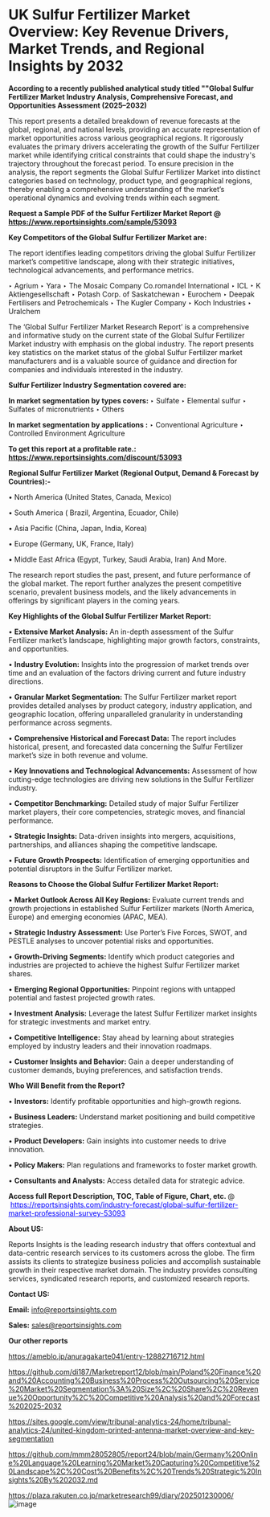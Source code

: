 # UK Sulfur Fertilizer Market Overview: Key Revenue Drivers, Market Trends, and Regional Insights by 2032

<strong>According to a recently published analytical study titled ""Global Sulfur Fertilizer Market Industry Analysis, Comprehensive Forecast, and Opportunities Assessment (2025–2032)</strong>

This report presents a detailed breakdown of revenue forecasts at the global, regional, and national levels, providing an accurate representation of market opportunities across various geographical regions. It rigorously evaluates the primary drivers accelerating the growth of the Sulfur Fertilizer market while identifying critical constraints that could shape the industry's trajectory throughout the forecast period. To ensure precision in the analysis, the report segments the Global Sulfur Fertilizer Market into distinct categories based on technology, product type, and geographical regions, thereby enabling a comprehensive understanding of the market’s operational dynamics and evolving trends within each segment.

<strong>Request a Sample PDF of the Sulfur Fertilizer Market Report </strong><strong>@<a href=https://www.reportsinsights.com/sample/53093 style=color:#0000ff;> https://www.reportsinsights.com/sample/53093</a></strong></font>

<strong>Key Competitors of the Global Sulfur Fertilizer Market are:</strong>

The report identifies leading competitors driving the global Sulfur Fertilizer market’s competitive landscape, along with their strategic initiatives, technological advancements, and performance metrics.

‣ Agrium
‣ Yara
‣ The Mosaic Company Co.romandel International
‣ ICL
‣ K Aktiengesellschaft
‣ Potash Corp. of Saskatchewan
‣ Eurochem
‣ Deepak Fertilisers and Petrochemicals
‣ The Kugler Company
‣ Koch Industries
‣ Uralchem

The ‘Global Sulfur Fertilizer Market Research Report’ is a comprehensive and informative study on the current state of the Global Sulfur Fertilizer Market industry with emphasis on the global industry. The report presents key statistics on the market status of the global Sulfur Fertilizer market manufacturers and is a valuable source of guidance and direction for companies and individuals interested in the industry.

<strong>Sulfur Fertilizer Industry Segmentation covered are:</strong>

<strong>In market segmentation by types covers: </strong> 
‣ Sulfate
‣ Elemental sulfur
‣ Sulfates of micronutrients
‣ Others

<strong>In market segmentation by applications :</strong> 
‣ Conventional Agriculture
‣ Controlled Environment Agriculture

<strong>To get this report at a profitable rate.: <a href=https://www.reportsinsights.com/discount/53093 style=color:#0000ff;>https://www.reportsinsights.com/discount/53093</a></strong></font>

<strong>Regional Sulfur Fertilizer Market (Regional Output, Demand &amp; Forecast by Countries):-</strong>

• North America (United States, Canada, Mexico)

• South America ( Brazil, Argentina, Ecuador, Chile)

• Asia Pacific (China, Japan, India, Korea)

• Europe (Germany, UK, France, Italy)

• Middle East Africa (Egypt, Turkey, Saudi Arabia, Iran) And More.

The research report studies the past, present, and future performance of the global market. The report further analyzes the present competitive scenario, prevalent business models, and the likely advancements in offerings by significant players in the coming years.

<strong>Key Highlights of the Global Sulfur Fertilizer Market Report:</strong>

• <strong>Extensive Market Analysis:</strong> An in-depth assessment of the Sulfur Fertilizer market’s landscape, highlighting major growth factors, constraints, and opportunities.

• <strong>Industry Evolution:</strong> Insights into the progression of market trends over time and an evaluation of the factors driving current and future industry directions.

• <strong>Granular Market Segmentation:</strong> The Sulfur Fertilizer market report provides detailed analyses by product category, industry application, and geographic location, offering unparalleled granularity in understanding performance across segments.

• <strong>Comprehensive Historical and Forecast Data:</strong> The report includes historical, present, and forecasted data concerning the Sulfur Fertilizer market’s size in both revenue and volume.

• <strong>Key Innovations and Technological Advancements:</strong> Assessment of how cutting-edge technologies are driving new solutions in the Sulfur Fertilizer industry.

• <strong>Competitor Benchmarking:</strong> Detailed study of major Sulfur Fertilizer market players, their core competencies, strategic moves, and financial performance.

• <strong>Strategic Insights:</strong> Data-driven insights into mergers, acquisitions, partnerships, and alliances shaping the competitive landscape.

• <strong>Future Growth Prospects:</strong> Identification of emerging opportunities and potential disruptors in the Sulfur Fertilizer market.

<strong>Reasons to Choose the Global Sulfur Fertilizer Market Report:</strong>

• <strong>Market Outlook Across All Key Regions:</strong> Evaluate current trends and growth projections in established Sulfur Fertilizer markets (North America, Europe) and emerging economies (APAC, MEA).

• <strong>Strategic Industry Assessment:</strong> Use Porter’s Five Forces, SWOT, and PESTLE analyses to uncover potential risks and opportunities.

• <strong>Growth-Driving Segments:</strong> Identify which product categories and industries are projected to achieve the highest Sulfur Fertilizer market shares.

• <strong>Emerging Regional Opportunities:</strong> Pinpoint regions with untapped potential and fastest projected growth rates.

• <strong>Investment Analysis:</strong> Leverage the latest Sulfur Fertilizer market insights for strategic investments and market entry.

• <strong>Competitive Intelligence:</strong> Stay ahead by learning about strategies employed by industry leaders and their innovation roadmaps.

• <strong>Customer Insights and Behavior:</strong> Gain a deeper understanding of customer demands, buying preferences, and satisfaction trends.

<strong>Who Will Benefit from the Report?</strong>

• <strong>Investors:</strong> Identify profitable opportunities and high-growth regions.

• <strong>Business Leaders:</strong> Understand market positioning and build competitive strategies.

• <strong>Product Developers:</strong> Gain insights into customer needs to drive innovation.

• <strong>Policy Makers:</strong> Plan regulations and frameworks to foster market growth.

• <strong>Consultants and Analysts:</strong> Access detailed data for strategic advice.
</ul>
<strong>Access full Report Description, TOC, Table of Figure, Chart, etc. </strong>@  <a href=https://reportsinsights.com/industry-forecast/global-sulfur-fertilizer-market-professional-survey-53093 style=color:#0000ff;>https://reportsinsights.com/industry-forecast/global-sulfur-fertilizer-market-professional-survey-53093</a></font>

<strong><strong>About US</strong>:</strong>

Reports Insights is the leading research industry that offers contextual and data-centric research services to its customers across the globe. The firm assists its clients to strategize business policies and accomplish sustainable growth in their respective market domain. The industry provides consulting services, syndicated research reports, and customized research reports.

<strong>Contact US:</strong>

<p class=""""><b>Email:</b> <a href=mailto:info@reportsinsights.com>info@reportsinsights.com</a></p>
<p class=""""><b>Sales:</b> <a href=mailto:sales@reportsinsights.com>sales@reportsinsights.com</a></p>

<strong>Our other reports</strong>

<a href=https://ameblo.jp/anuragakarte041/entry-12882716712.html>https://ameblo.jp/anuragakarte041/entry-12882716712.html</a>

<a href=https://github.com/di187/Marketreport12/blob/main/Poland%20Finance%20and%20Accounting%20Business%20Process%20Outsourcing%20Service%20Market%20Segmentation%3A%20Size%2C%20Share%2C%20Revenue%20Opportunity%2C%20Competitive%20Analysis%20and%20Forecast%202025-2032>https://github.com/di187/Marketreport12/blob/main/Poland%20Finance%20and%20Accounting%20Business%20Process%20Outsourcing%20Service%20Market%20Segmentation%3A%20Size%2C%20Share%2C%20Revenue%20Opportunity%2C%20Competitive%20Analysis%20and%20Forecast%202025-2032</a>

<a href=https://sites.google.com/view/tribunal-analytics-24/home/tribunal-analytics-24/united-kingdom-printed-antenna-market-overview-and-key-segmentation>https://sites.google.com/view/tribunal-analytics-24/home/tribunal-analytics-24/united-kingdom-printed-antenna-market-overview-and-key-segmentation</a>

<a href=https://github.com/mmm28052805/report24/blob/main/Germany%20Online%20Language%20Learning%20Market%20Capturing%20Competitive%20Landscape%2C%20Cost%20Benefits%2C%20Trends%20Strategic%20Insights%20By%202032.md>https://github.com/mmm28052805/report24/blob/main/Germany%20Online%20Language%20Learning%20Market%20Capturing%20Competitive%20Landscape%2C%20Cost%20Benefits%2C%20Trends%20Strategic%20Insights%20By%202032.md</a>

<a href=https://plaza.rakuten.co.jp/marketresearch99/diary/202501230006/>https://plaza.rakuten.co.jp/marketresearch99/diary/202501230006/</a>
![image](https://github.com/user-attachments/assets/f3313f38-9fcb-4e55-b3d4-6d5cb7ec5df0)
